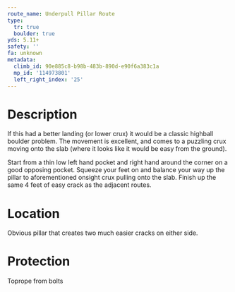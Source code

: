 ```yaml
---
route_name: Underpull Pillar Route
type:
  tr: true
  boulder: true
yds: 5.11+
safety: ''
fa: unknown
metadata:
  climb_id: 90e885c8-b98b-483b-890d-e90f6a383c1a
  mp_id: '114973801'
  left_right_index: '25'
---
```

# Description
If this had a better landing (or lower crux) it would be a classic highball boulder problem. The movement is excellent, and comes to a puzzling crux moving onto the slab (where it looks like it would be easy from the ground).

Start from a thin low left hand pocket and right hand around the corner on a good opposing pocket. Squeeze your feet on and balance your way up the pillar to aforementioned onsight crux pulling onto the slab. Finish up the same 4 feet of easy crack as the adjacent routes.

# Location
Obvious pillar that creates two much easier cracks on either side.

# Protection
Toprope from bolts
